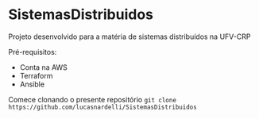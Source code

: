 # SistemasDistribuidos
Projeto desenvolvido para a matéria de sistemas distribuídos na UFV-CRP

Pré-requisitos: 
  - Conta na AWS
  - Terraform
  - Ansible

Comece clonando o presente repositório ```git clone https://github.com/lucasnardelli/SistemasDistribuidos```
